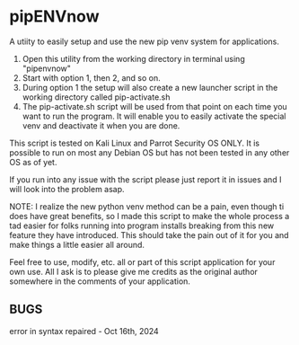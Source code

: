 # pipENVnow
A utiity to easily setup and use the new pip venv system for applications.

1. Open this utility from the working directory in terminal using "pipenvnow"
2. Start with option 1, then 2, and so on.
3. During option 1 the setup will also create a new launcher script in the working directory called pip-activate.sh
4. The pip-activate.sh script will be used from that point on each time you want to run the program. It will enable you to easily activate the special venv and deactivate it when you are done.

This script is tested on Kali Linux and Parrot Security OS ONLY. It is possible to run on most any Debian OS
but has not been tested in any other OS as of yet.

If you run into any issue with the script please just report it in issues and I will look into the problem asap.

NOTE: I realize the new python venv method can be a pain, even though ti does have great benefits, so I made this
script to make the whole process a tad easier for folks running into program installs breaking from this new feature
they have introduced. This should take the pain out of it for you and make things a little easier all around.

Feel free to use, modify, etc. all or part of this script application for your own use. All I ask is to please give
me credits as the original author somewhere in the comments of your application.

BUGS
---------------
error in syntax repaired - Oct 16th, 2024
